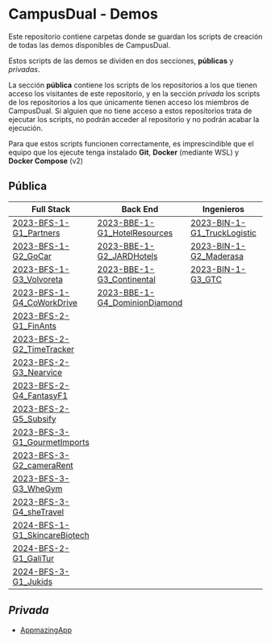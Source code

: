 # CampusDual - Demos
Este repositorio contiene carpetas donde se guardan los scripts de creación de todas las demos disponibles de CampusDual.

Estos scripts de las demos se dividen en dos secciones, **públicas** y *privadas*.

La sección **pública** contiene los scripts de los repositorios a los que tienen acceso los visitantes de este repositorio, y en la sección *privada* los scripts de los repositorios a los que únicamente tienen acceso los miembros de CampusDual. Si alguien que no tiene acceso a estos repositorios trata de ejecutar los scripts, no podrán acceder al repositorio y no podrán acabar la ejecución.

Para que estos scripts funcionen correctamente, es imprescindible que el equipo que los ejecute tenga instalado **Git**, **Docker** (mediante WSL) y **Docker Compose** (v2)

## Pública

| Full Stack                                                                                      | Back End                                                                | Ingenieros                                                          | Product Owner                                                 | Máster                                                                                          |
|-------------------------------------------------------------------------------------------------|-------------------------------------------------------------------------|---------------------------------------------------------------------|---------------------------------------------------------------|-------------------------------------------------------------------------------------------------|
| [2023-BFS-1-G1_Partners](./public/2023-BFS-1-G1_Partners)                                       | [2023-BBE-1-G1_HotelResources](./public/2023-BBE-1-G1_HotelResources)   | [2023-BIN-1-G1_TruckLogistic](./public/2023-BIN-1-G1_TruckLogistic) | [2023-BPO-1-G1_WorkWander](./public/2023-BPO-1-G1_WorkWander) | [2022-MND-1-G4_AsociacionHostelerosACoruna](./public/2022-MND-1-G4_AsociacionHostelerosACoruna) | 
| [2023-BFS-1-G2_GoCar](./public/2023-BFS-1-G2_GoCar)                                             | [2023-BBE-1-G2_JARDHotels](./public/2023-BBE-1-G2_JARDHotels)           | [2023-BIN-1-G2_Maderasa](./public/2023-BIN-1-G2_Maderasa)           | [2023-BPO-1-G2_GrupShop](./public/2023-BPO-1-G2_GrupShop)     |                                                                                                 |
| [2023-BFS-1-G3_Volvoreta](./public/2023-BFS-1-G3_Volvoreta)                                     | [2023-BBE-1-G3_Continental](./public/2023-BBE-1-G3_Continental)         | [2023-BIN-1-G3_GTC](./public/2023-BIN-1-G3_GTC)                     | [2023-BPO-1-G3_ComeDaCasa](./public/2023-BPO-1-G3_ComeDaCasa) |                                                                                                 |
| [2023-BFS-1-G4_CoWorkDrive](./public/2023-BFS-1-G4_CoWorkDrive)                                 | [2023-BBE-1-G4_DominionDiamond](./public/2023-BBE-1-G4_DominionDiamond) |                                                                     | [2023-BPO-1-G4_KairosMap](./public/2023-BPO-1-G4_KairosMap)   |                                                                                                 |
| [2023-BFS-2-G1_FinAnts](./public/2023-BFS-2-G1_FinAnts)                                         |                                                                         |                                                                     |[2024-BPO-1-G1_TheSkinPlan](./public/2024-BPO-1-G1_TheSkinPlan)                                                               |                                                                                                 |
| [2023-BFS-2-G2_TimeTracker](./public/2023-BFS-2-G2_TimeTracker)                                 |                                                                         |                                                                     |[2024-BPO-1-G2_MediDose](./public/2024-BPO-1-G2_MediDose)                                                               |                                                                                                 |
| [2023-BFS-2-G3_Nearvice](./public/2023-BFS-2-G3_Nearvice)                                       |                                                                         |                                                                     |[2024-BPO-1-G3_Alma](./public/2024-BPO-1-G3_Alma)                                                               |                                                                                                 |
| [2023-BFS-2-G4_FantasyF1](./public/2023-BFS-2-G4_FantasyF1)                                     |                                                                         |                                                                     |                                                               |                                                                                                 |
| [2023-BFS-2-G5_Subsify](./public/2023-BFS-2-G5_Subsify)                                         |                                                                         |                                                                     |                                                               |                                                                                                 |
| [2023-BFS-3-G1_GourmetImports](./public/2023-BFS-3-G1_GourmetImports)                           |                                                                         |                                                                     |                                                               |                                                                                                 |
| [2023-BFS-3-G2_cameraRent](./public/2023-BFS-3-G2_cameraRent)                                   |                                                                         |                                                                     |                                                               |                                                                                                 |
| [2023-BFS-3-G3_WheGym](./public/2023-BFS-3-G3_WheGym)                                           |                                                                         |                                                                     |                                                               |                                                                                                 |
| [2023-BFS-3-G4_sheTravel](./public/2023-BFS-3-G4_sheTravel)                                     |                                                                         |                                                                     |                                                               |                                                                                                 |
| [2024-BFS-1-G1_SkincareBiotech](./public/2024-BFS-1-G1_SkincareBiotech)                                     |                                                                         |                                                                     |                                                               |                                                                                                 |
| [2024-BFS-2-G1_GaliTur](./public/2024-BFS-2-G1_GaliTur)                                     |                                                                         |                                                                     |                                                               |                                                                                                 |
| [2024-BFS-3-G1_Jukids](./public/2024-BFS-3-G1_Jukids)                                     |                                                                         |                                                                     |                                                               |                                                                                                 |


## *Privada*
* [AppmazingApp](./private/appmazing-app)
